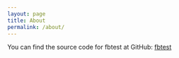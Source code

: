 ```yaml
---
layout: page
title: About
permalink: /about/
---
```



You can find the source code for fbtest at GitHub:
[fbtest][febtest-organization] 



[febtest-organization]: https://fbtest.github.io/
